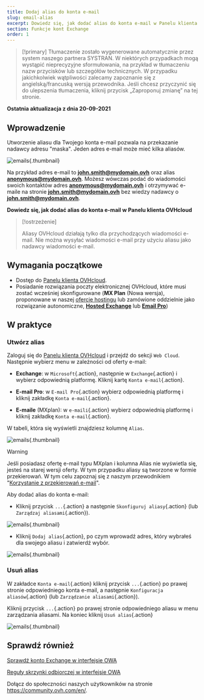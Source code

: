 ```yaml
---
title: Dodaj alias do konta e-mail
slug: email-alias
excerpt: Dowiedz się, jak dodać alias do konta e-mail w Panelu klienta OVHcloud
section: Funkcje kont Exchange
order: 1
---
```


> [!primary]
> Tłumaczenie zostało wygenerowane automatycznie przez system naszego partnera SYSTRAN. W niektórych przypadkach mogą wystąpić nieprecyzyjne sformułowania, na przykład w tłumaczeniu nazw przycisków lub szczegółów technicznych. W przypadku jakichkolwiek wątpliwości zalecamy zapoznanie się z angielską/francuską wersją przewodnika. Jeśli chcesz przyczynić się do ulepszenia tłumaczenia, kliknij przycisk „Zaproponuj zmianę” na tej stronie.
>

**Ostatnia aktualizacja z dnia 20-09-2021**

## Wprowadzenie

Utworzenie aliasu dla Twojego konta e-mail pozwala na przekazanie nadawcy adresu "maska". Jeden adres e-mail może mieć kilka aliasów.

![emails](images/email-alias01.png){.thumbnail}

Na przykład adres e-mail to **john.smith@mydomain.ovh** oraz alias **anonymous@mydomain.ovh**. Możesz wówczas podać do wiadomości swoich kontaktów adres **anonymous@mydomain.ovh** i otrzymywać e-maile na stronie **john.smith@mydomain.ovh** bez wiedzy nadawcy o **john.smith@mydomain.ovh**.

**Dowiedz się, jak dodać alias do konta e-mail w Panelu klienta OVHcloud**

> [!ostrzeżenie]
>
> Aliasy OVHcloud działają tylko dla przychodzących wiadomości e-mail. Nie można wysyłać wiadomości e-mail przy użyciu aliasu jako nadawcy wiadomości e-mail.
>

## Wymagania początkowe

- Dostęp do [Panelu klienta OVHcloud](https://www.ovh.com/auth/?action=gotomanager&from=https://www.ovh.pl/&ovhSubsidiary=pl).
- Posiadanie rozwiązania poczty elektronicznej OVHcloud, które musi zostać wcześniej skonfigurowane (**MX Plan** (Nowa wersja), proponowane w naszej [ofercie hostingu](https://www.ovhcloud.com/pl/web-hosting/) lub zamówione oddzielnie jako rozwiązanie autonomiczne, [**Hosted Exchange**](https://www.ovhcloud.com/pl/emails/hosted-exchange/) lub [**Email Pro**](https://www.ovhcloud.com/pl/emails/email-pro/))

## W praktyce

### Utwórz alias

Zaloguj się do [Panelu klienta OVHcloud](https://www.ovh.com/auth/?action=gotomanager&from=https://www.ovh.pl/&ovhSubsidiary=pl) i przejdź do sekcji `Web Cloud`. Następnie wybierz menu w zależności od oferty e-mail:

- **Exchange**: w `Microsoft`{.action}, następnie w `Exchange`{.action} i wybierz odpowiednią platformę. Kliknij kartę `Konta e-mail`{.action}.

- **E-mail Pro**: w `E-mail Pro`{.action}  wybierz odpowiednią platformę i kliknij zakładkę `Konta e-mail`{.action}.

- **E-maile** (MXplan): w `e-maili`{.action}  wybierz odpowiednią platformę i kliknij zakładkę `Konta e-mail`{.action}.

W tabeli, która się wyświetli znajdziesz kolumnę `Alias`.

![emails](images/email-alias012.png){.thumbnail}

> [!warning]
>
> Jeśli posiadasz ofertę e-mail typu MXplan i kolumna Alias nie wyświetla się, jesteś na starej wersji oferty. W tym przypadku aliasy są tworzone w formie przekierowań. W tym celu zapoznaj się z naszym przewodnikiem "[Korzystanie z przekierowań e-mail](https://docs.ovh.com/pl/emails/hosting_www_przekierowania_e-mail/#poprzednia-wersja-uslugi-mx-plan)".
>

Aby dodać alias do konta e-mail:

- Kliknij przycisk `...`{.action} a następnie `Skonfiguruj aliasy`{.action} (lub `Zarządzaj aliasami`{.action}).

![emails](images/email-alias02.png){.thumbnail}

- Kliknij `Dodaj alias`{.action}, po czym wprowadź adres, który wybrałeś dla swojego aliasu i zatwierdź wybór.

![emails](images/email-alias03.png){.thumbnail}

### Usuń alias

W zakładce `Konta e-mail`{.action} kliknij przycisk `...`{.action} po prawej stronie odpowiedniego konta e-mail, a następnie `Konfiguracja aliasów`{.action} (lub `Zarządzanie aliasami`{.action}).

Kliknij przycisk `...`{.action} po prawej stronie odpowiedniego aliasu w menu zarządzania aliasami. Na koniec kliknij `Usuń alias`{.action}

![emails](images/email-alias04.png){.thumbnail}

## Sprawdź również

[Sprawdź konto Exchange w interfejsie OWA](https://docs.ovh.com/pl/microsoft-collaborative-solutions/exchange_2016_przewodnik_dotyczacy_korzystania_z_outlook_web_app/)

[Reguły skrzynki odbiorczej w interfejsie OWA](https://docs.ovh.com/pl/microsoft-collaborative-solutions/tworzenie-regul-skrzynki-odbiorczej-w-owa/)

Dołącz do społeczności naszych użytkowników na stronie <https://community.ovh.com/en/>.
